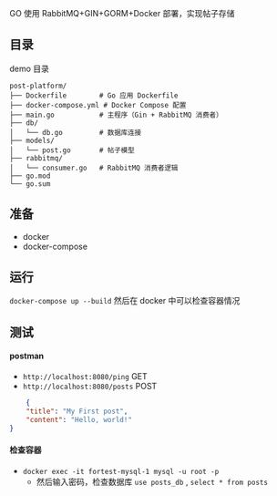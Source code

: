 GO 使用 RabbitMQ+GIN+GORM+Docker 部署，实现帖子存储
## 目录
demo 目录
```
post-platform/
├── Dockerfile        # Go 应用 Dockerfile
├── docker-compose.yml # Docker Compose 配置
├── main.go           # 主程序（Gin + RabbitMQ 消费者）
├── db/
│   └── db.go         # 数据库连接
├── models/
│   └── post.go       # 帖子模型
├── rabbitmq/
│   └── consumer.go   # RabbitMQ 消费者逻辑
├── go.mod
└── go.sum
```

## 准备
- docker
- docker-compose

## 运行
`docker-compose up --build` 
然后在 docker 中可以检查容器情况

## 测试
#### postman
- `http://localhost:8080/ping`  GET
- `http://localhost:8080/posts` POST
``` json
	{
    "title": "My First post",
    "content": "Hello, world!"
}
```

#### 检查容器 
- `docker exec -it fortest-mysql-1 mysql -u root -p` 
	- 然后输入密码，检查数据库  `use posts_db`  , `select * from posts`
